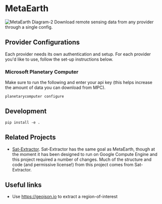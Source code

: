 # MetaEarth

![MetaEarth Diagram-2](https://user-images.githubusercontent.com/1455579/174143989-b04c6a22-8064-4850-897b-fe50ae7243e4.png)
Download remote sensing data from any provider through a single config.


## Provider Configurations

Each provider needs its own authentication and setup. For each provider you'd like to use, follow the set-up instructions below.

### Microsoft Planetary Computer

Make sure to run the following and enter your api key (this helps increase the amount of data you can download from MPC).
```
planetarycomputer configure 
```



## Development
```
pip install -e .
```

## Related Projects

* [Sat-Extractor](https://github.com/FrontierDevelopmentLab/sat-extractor#authentication). Sat-Extractor has the same goal as MetaEarth, though at the moment it has been designed to run on Google Compute Engine and this project required a number of changes. Much of the structure and code (and permissive license!) from this project comes from Sat-Extractor.

## Useful links

* Use https://geojson.io to extract a region-of-interest    



